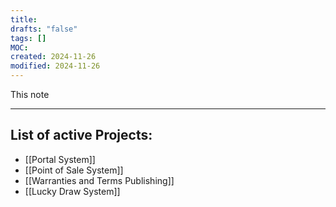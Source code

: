 ```yaml
---
title: 
drafts: "false"
tags: []
MOC: 
created: 2024-11-26
modified: 2024-11-26
---
```

This note 

---
## List of active Projects:

- [[Portal System]]
- [[Point of Sale System]]
- [[Warranties and Terms Publishing]]
- [[Lucky Draw System]]

